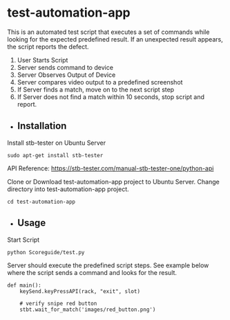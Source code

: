 # test-automation-app

This is an automated test script that executes a set of commands while looking for the expected predefined result. If an unexpected result appears, the script reports the defect.

1. User Starts Script
2. Server sends command to device
3. Server Observes Output of Device
4. Server compares video output to a predefined screenshot
5. If Server finds a match, move on to the next script step
6. If Server does not find a match within 10 seconds, stop script and report.

* ## Installation
Install stb-tester on Ubuntu Server
```
sudo apt-get install stb-tester

```
API Reference: <https://stb-tester.com/manual-stb-tester-one/python-api> 

Clone or Download test-automation-app project to Ubuntu Server.
Change directory into test-automation-app project.
```
cd test-automation-app
```

* ## Usage
Start Script
```
python Scoreguide/test.py
```
Server should execute the predefined script steps. See example below where the script sends a command and looks for the result.
```
def main():
	keySend.keyPressAPI(rack, "exit", slot)

	# verify snipe red button
	stbt.wait_for_match('images/red_button.png')

```
